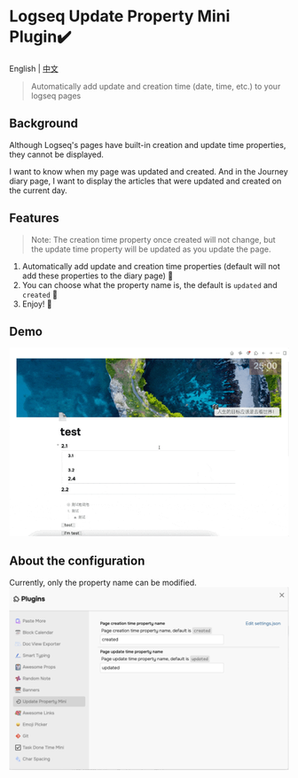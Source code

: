 # Logseq Update Property Mini Plugin✔️

English | [中文](./README.md)

> Automatically add update and creation time (date, time, etc.) to your logseq pages

## Background

Although Logseq's pages have built-in creation and update time properties, they cannot be displayed.

I want to know when my page was updated and created. And in the Journey diary page, I want to display the articles that were updated and created on the current day.

## Features

> Note: The creation time property once created will not change, but the update time property will be updated as you update the page.

1. Automatically add update and creation time properties (default will not add these properties to the diary page) 🔨
2. You can choose what the property name is, the default is `updated` and `created` 📝
3. Enjoy! 🎉

## Demo

![demo](screenshots/demo.gif)

## About the configuration

Currently, only the property name can be modified.
![settings](screenshots/settings-en.png)
